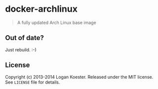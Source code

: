 # docker-archlinux

> A fully updated Arch Linux base image

## Out of date?

Just rebuild. :-)

## License

Copyright (c) 2013-2014 Logan Koester. Released under the MIT license. See `LICENSE` file for details.
